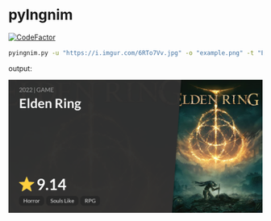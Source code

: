 # pyIngnim

[![CodeFactor](https://www.codefactor.io/repository/github/mzknek/pyingnim/badge)](https://www.codefactor.io/repository/github/mzknek/pyingnim)

```sh
pyingnim.py -u "https://i.imgur.com/6RTo7Vv.jpg" -o "example.png" -t "Elden Ring" -d "2022 | GAME" -r "9.14" --tags "Horror" "Souls Like" "RPG"
```

output:

![image](./example.png)
